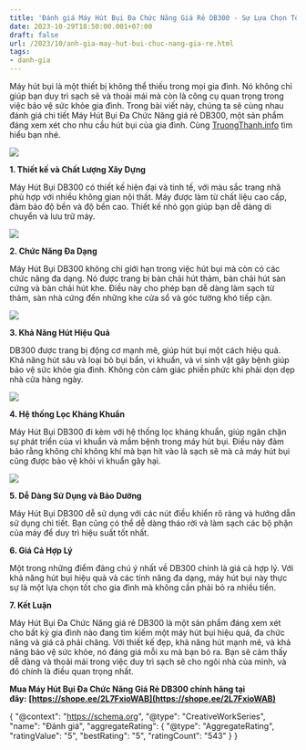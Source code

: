 ```yaml
---
title: 'Đánh giá Máy Hút Bụi Đa Chức Năng Giá Rẻ DB300 - Sự Lựa Chọn Tốt Cho Gia Đình'
date: 2023-10-29T18:50:00.001+07:00
draft: false
url: /2023/10/anh-gia-may-hut-bui-chuc-nang-gia-re.html
tags: 
- danh-gia
---
```


Máy hút bụi là một thiết bị không thể thiếu trong mọi gia đình. Nó không chỉ giúp bạn duy trì sạch sẽ và thoải mái mà còn là công cụ quan trọng trong việc bảo vệ sức khỏe gia đình. Trong bài viết này, chúng ta sẽ cùng nhau đánh giá chi tiết Máy Hút Bụi Đa Chức Năng giá rẻ DB300, một sản phẩm đáng xem xét cho nhu cầu hút bụi của gia đình. Cùng [TruongThanh.info](http://www.TruongThanh.info) tìm hiểu bạn nhé.

[![](https://blogger.googleusercontent.com/img/b/R29vZ2xl/AVvXsEhqgAHZkkQKrp7HE5CH3q-JpgKPjgvGmhAo6cmcXIXe-dVLrNazVIekJ3OZvQslMV8bppAEHaqQ4dB_a15PkCY1onT42MDwHBD0AzX02UxOHf4VejYFp_S3FwqGJ0J8bhJymccgCFFpA2TtZj4Ds7vFri8JJOy7M8fYD72nug1QfThA5LPCA0SFTgK0Y9-w/s320/may-hut-bui-gia-re-1.jpg)](https://blogger.googleusercontent.com/img/b/R29vZ2xl/AVvXsEhqgAHZkkQKrp7HE5CH3q-JpgKPjgvGmhAo6cmcXIXe-dVLrNazVIekJ3OZvQslMV8bppAEHaqQ4dB_a15PkCY1onT42MDwHBD0AzX02UxOHf4VejYFp_S3FwqGJ0J8bhJymccgCFFpA2TtZj4Ds7vFri8JJOy7M8fYD72nug1QfThA5LPCA0SFTgK0Y9-w/s887/may-hut-bui-gia-re-1.jpg)

  

  

**1\. Thiết kế và Chất Lượng Xây Dựng**

Máy Hút Bụi DB300 có thiết kế hiện đại và tinh tế, với màu sắc trang nhã phù hợp với nhiều không gian nội thất. Máy được làm từ chất liệu cao cấp, đảm bảo độ bền và độ bền cao. Thiết kế nhỏ gọn giúp bạn dễ dàng di chuyển và lưu trữ máy.

  

[![](https://blogger.googleusercontent.com/img/b/R29vZ2xl/AVvXsEje4WyJElzjdusNjqno0MdtfZEpKZAravReFQRBXnYkmP-IwfzRGzN_ThyXlmI6etPijUl4YPPoJrOiMG6hZwYB3duP6P9PqegCoLeYV87q3oXJM4zx7By4ZNcPtreMjqJIYJ2r7wyWBFYRF0QHPeagLMoFpDPGGc02XQjVzGkXh4jdEvRuryO3GvFWeMcM/s320/may-hut-bui-gia-re-2.jpg)](https://blogger.googleusercontent.com/img/b/R29vZ2xl/AVvXsEje4WyJElzjdusNjqno0MdtfZEpKZAravReFQRBXnYkmP-IwfzRGzN_ThyXlmI6etPijUl4YPPoJrOiMG6hZwYB3duP6P9PqegCoLeYV87q3oXJM4zx7By4ZNcPtreMjqJIYJ2r7wyWBFYRF0QHPeagLMoFpDPGGc02XQjVzGkXh4jdEvRuryO3GvFWeMcM/s766/may-hut-bui-gia-re-2.jpg)

  

  

  

**2\. Chức Năng Đa Dạng**

Máy Hút Bụi DB300 không chỉ giới hạn trong việc hút bụi mà còn có các chức năng đa dạng. Nó được trang bị bàn chải hút thảm, bàn chải hút sàn cứng và bàn chải hút khe. Điều này cho phép bạn dễ dàng làm sạch từ thảm, sàn nhà cứng đến những khe cửa sổ và góc tường khó tiếp cận.

  

[![](https://blogger.googleusercontent.com/img/b/R29vZ2xl/AVvXsEjMp8idtisKgcqrQ4g9SOqtcWUQJ4-eYA49n_7ourmiZ0nAWhoHy3Pp1A4BftnD5SfbhN7t7ZrU0Z1k_6c0I_JzxzC5_Kh7RqqjFbJ-TszwzKB1s5MOQoHUhbMZ4jTCsyWeT3YtIgrJX-3ZRznz3hlS590b5eSBIL4kpqm_AfOMlahJWEUXSqiVmxI9TX_A/s320/may-hut-bui-gia-re-3.jpg)](https://blogger.googleusercontent.com/img/b/R29vZ2xl/AVvXsEjMp8idtisKgcqrQ4g9SOqtcWUQJ4-eYA49n_7ourmiZ0nAWhoHy3Pp1A4BftnD5SfbhN7t7ZrU0Z1k_6c0I_JzxzC5_Kh7RqqjFbJ-TszwzKB1s5MOQoHUhbMZ4jTCsyWeT3YtIgrJX-3ZRznz3hlS590b5eSBIL4kpqm_AfOMlahJWEUXSqiVmxI9TX_A/s874/may-hut-bui-gia-re-3.jpg)

  

  

**3\. Khả Năng Hút Hiệu Quả**

DB300 được trang bị động cơ mạnh mẽ, giúp hút bụi một cách hiệu quả. Khả năng hút sâu và loại bỏ bụi bẩn, vi khuẩn, và vi sinh vật gây bệnh giúp bảo vệ sức khỏe gia đình. Không còn cảm giác phiền phức khi phải dọn dẹp nhà cửa hàng ngày.

  

[![](https://blogger.googleusercontent.com/img/b/R29vZ2xl/AVvXsEho0UVqZyR4Y3SCDJWAggBeeOKwAvcR8ikh-7Ns-MVaFvIRQKUGMCokdfT22qYHwgvd0eJn9Q8B_o-YSE2MBoKHLhJsY0nVSEJCT6SzXuJBL8zMF8xQ8rCSYrjtV5g8DqCgjeDbhjdWZOJiYlXZFcC8nb96f65F2dhm59Luas5Vw75M_t8sR6ky-y8-8nQV/s320/may-hut-bui-gia-re-4.jpg)](https://blogger.googleusercontent.com/img/b/R29vZ2xl/AVvXsEho0UVqZyR4Y3SCDJWAggBeeOKwAvcR8ikh-7Ns-MVaFvIRQKUGMCokdfT22qYHwgvd0eJn9Q8B_o-YSE2MBoKHLhJsY0nVSEJCT6SzXuJBL8zMF8xQ8rCSYrjtV5g8DqCgjeDbhjdWZOJiYlXZFcC8nb96f65F2dhm59Luas5Vw75M_t8sR6ky-y8-8nQV/s866/may-hut-bui-gia-re-4.jpg)

  

  

  

**4\. Hệ thống Lọc Kháng Khuẩn**

Máy Hút Bụi DB300 đi kèm với hệ thống lọc kháng khuẩn, giúp ngăn chặn sự phát triển của vi khuẩn và mầm bệnh trong máy hút bụi. Điều này đảm bảo rằng không chỉ không khí mà bạn hít vào là sạch sẽ mà cả máy hút bụi cũng được bảo vệ khỏi vi khuẩn gây hại.

  

[![](https://blogger.googleusercontent.com/img/b/R29vZ2xl/AVvXsEhBRSDzHYLbEm8KFyx9ODy6ymUg8TyOlAiaku4GZbdQ7UgIu_PPgYeQwyYBrm1ngYRnxtBxMh20Ws5ZBaPnf-VkDKPh5ZuA_OJTSEq6QxgpG6XHNKymWfkZD1NIIjmhEeBNzDvuMT7Y_4Hgvy6e0MJIeVzZ9FTVnzO0XMVqlSl9QfRppKvtBJnA74YMuCcr/s320/may-hut-bui-gia-re-5.jpg)](https://blogger.googleusercontent.com/img/b/R29vZ2xl/AVvXsEhBRSDzHYLbEm8KFyx9ODy6ymUg8TyOlAiaku4GZbdQ7UgIu_PPgYeQwyYBrm1ngYRnxtBxMh20Ws5ZBaPnf-VkDKPh5ZuA_OJTSEq6QxgpG6XHNKymWfkZD1NIIjmhEeBNzDvuMT7Y_4Hgvy6e0MJIeVzZ9FTVnzO0XMVqlSl9QfRppKvtBJnA74YMuCcr/s906/may-hut-bui-gia-re-5.jpg)

  

  

  

**5\. Dễ Dàng Sử Dụng và Bảo Dưỡng**

Máy Hút Bụi DB300 dễ sử dụng với các nút điều khiển rõ ràng và hướng dẫn sử dụng chi tiết. Bạn cũng có thể dễ dàng tháo rời và làm sạch các bộ phận của máy để duy trì hiệu suất tốt nhất.

  

**6\. Giá Cả Hợp Lý**

Một trong những điểm đáng chú ý nhất về DB300 chính là giá cả hợp lý. Với khả năng hút bụi hiệu quả và các tính năng đa dạng, máy hút bụi này thực sự là một lựa chọn tốt cho gia đình mà không cần phải bỏ ra nhiều tiền.

  

**7\. Kết Luận**

Máy Hút Bụi Đa Chức Năng giá rẻ DB300 là một sản phẩm đáng xem xét cho bất kỳ gia đình nào đang tìm kiếm một máy hút bụi hiệu quả, đa chức năng và giá cả phải chăng. Với thiết kế đẹp, khả năng hút mạnh mẽ, và khả năng bảo vệ sức khỏe, nó đáng giá mỗi xu mà bạn bỏ ra. Bạn sẽ cảm thấy dễ dàng và thoải mái trong việc duy trì sạch sẽ cho ngôi nhà của mình, và đó chính là điều quan trọng nhất.

**Mua Máy Hút Bụi Đa Chức Năng Giá Rẻ DB300 chính hãng tại đây:** **[https://shope.ee/2L7FxioWAB](https://shope.ee/2L7FxioWAB)**

  

{ "@context": "https://schema.org", "@type": "CreativeWorkSeries", "name": "Đánh giá", "aggregateRating": { "@type": "AggregateRating", "ratingValue": "5", "bestRating": "5", "ratingCount": "543" } }